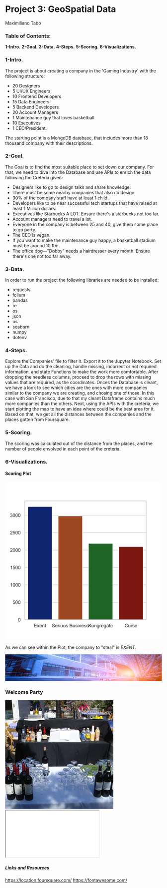 # Project 3: GeoSpatial Data
Maximiliano Tabó

### Table of Contents:
**1-Intro.**
**2-Goal.**
**3-Data.**
**4-Steps.**
**5-Scoring.**
**6-Visualizations.**



### 1-Intro.
The project is about creating a company in the 'Gaming Industry' with the following structure:
 + 20 Designers
+ 5 UI/UX Engineers
+ 10 Frontend Developers
+ 15 Data Engineers
+ 5 Backend Developers
+ 20 Account Managers
+ 1 Maintenance guy that loves basketball
+ 10 Executives
+ 1 CEO/President.

The starting point is a MongoDB database, that includes more than 18 thousand company with their descriptions.



### 2-Goal.
The Goal is to find the most suitable place to set down our company. For that, we need to dive into the Database and use APIs to enrich the data following the Creteria given:

+ Designers like to go to design talks and share knowledge. 
+ There must be some nearby companies that also do design.
+ 30% of the company staff have at least 1 child.
+ Developers like to be near successful tech startups that have raised at least 1 Million dollars.
+ Executives like Starbucks A LOT. Ensure there's a starbucks not too far.
+ Account managers need to travel a lot.
+ Everyone in the company is between 25 and 40, give them some place to go party.
+ The CEO is vegan.
+ If you want to make the maintenance guy happy, a basketball stadium must be around 10 Km.
+ The office dog—"Dobby" needs a hairdresser every month. Ensure there's one not too far away.





### 3-Data.
In order to run the project the following libraries are needed to be installed:

+ requests
+ folium
+ pandas
+ re
+ os
+ json
+ os
+ seaborn
+ numpy
+ dotenv

### 4-Steps.

Explore the'Companies' file to filter it.
Export it to the Jupyter Notebook.
Set up the Data and do the cleaning, handle missing, incorrect or  not required information, and state Functions to make the work more comfortable.
After dropping the needless columns, proceed to 
drop the rows with missing values that are required, as the coordinates.
Onces the Database is cleant, we have a look to see which cities are the ones with more companies similar to the company we are creating, and chosing one of those. In this case with San Francisco, due to that my cleant Dataframe contains much more companies than the others.
Next, using the APIs with the creteria, we start plotting the map to have an idea where could be the best area for it.
Based on that, we get all the distances between the companies and the places gotten from Foursquare. 

### 5-Scoring.
The scoring was calculated out of the distance from the places, and the number of people envolved in each point of the creteria.

### 6-Visualizations.

####  Scoring Plot

<img src='/Images/Scoring.png'>

As we can see within the Plot, the company to "steal" is *EXENT*.

<img src='Images/Exent.jpg'>


### Welcome Party
<img src='Images\Party.jpg'>







<iframe src='index.html'></iframe>








##### Links and Resources
https://location.foursquare.com/
https://fontawesome.com/

